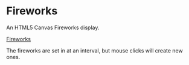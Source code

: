 # Fireworks

An HTML5 Canvas Fireworks display.

<a href="https://fireworks-6tv.pages.dev">Fireworks</a>

The fireworks are set in at an interval, but mouse clicks will create new ones.

